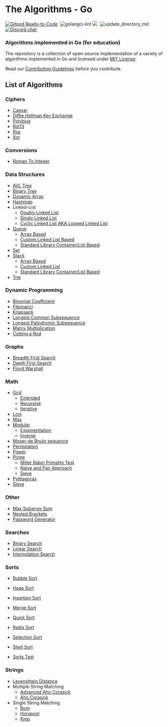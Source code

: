 # The Algorithms - Go
[![Gitpod Ready-to-Code](https://img.shields.io/badge/Gitpod-Ready--to--Code-blue?logo=gitpod&style=flat-square)](https://gitpod.io/#https://github.com/TheAlgorithms/Go)&nbsp;
![golangci-lint](https://github.com/TheAlgorithms/Go/workflows/golangci-lint/badge.svg)
![](https://img.shields.io/github/repo-size/TheAlgorithms/Go.svg?label=Repo%20size&style=flat-square)&nbsp;
![update_directory_md](https://github.com/TheAlgorithms/Go/workflows/update_directory_md/badge.svg)
[![Discord chat](https://img.shields.io/discord/808045925556682782.svg?logo=discord&colorB=7289DA&style=flat-square)](https://discord.gg/c7MnfGFGa6)&nbsp;

### Algorithms implemented in Go (for education)

The repository is a collection of open-source implementation of a variety of algorithms implemented in Go and licensed under [MIT License](LICENSE).

Read our [Contribution Guidelines](CONTRIBUTING.md) before you contribute.

## List of Algorithms

### Ciphers
* [Caesar](./cipher/caesar/caesar.go)
* [Diffie Hellman Key Exchange](./cipher/diffiehellman/diffiehellmankeyexchange.go)
* [Polybius](./cipher/polybius/polybius.go)
* [Rot13](./cipher/rot13/rot13.go)
* [Rsa](./cipher/rsa/rsa.go)
* [Xor](./cipher/xor/xor.go)

### Conversions
* [Roman To Integer](./conversion/romantointeger.go)

### Data Structures
* [AVL Tree](./structure/avl/avl.go)
* [Binary Tree](./structure/binarytree/btree.go)
* [Dynamic Array](./structure/dynamicarray/dynamicarray.go)
* [Hashmap](./structure/hashmap/hashmap.go)
* Linked-List
    * [Doubly Linked List](./structure/linkedlist/doubly.go)
    * [Singly Linked List](./structure/linkedlist/singlylinkedlist.go)
    * [Cyclic Linked List AKA Looped Linked List](./structure/linkedlist/cyclic.go)
* [Queue](./structure/queue)
    * [Array Based](./structure/queue/queuearray.go)
    * [Custom Linked List Based](./structure/queue/queuelinkedlist.go)
    * [Standard Library Container/List Based](./structure/queue/queuelinkedlist.go)
* [Set](./structure/set/set.go)
* [Stack](./structure/stack)
    * [Array Based](./structure/stack/stackarray.go)
    * [Custom Linked List](./structure/stack/stacklinkedlist.go)
    * [Standard Library Container/List Based](structure/stack/stacklinkedlistwithlist.go)
* [Trie](./structure/trie/trie.go)

### Dynamic Programming
* [Binomial Coefficient](./dynamic/binomialcoefficient.go)
* [Fibonacci](./dynamic/fibonacci.go)
* [Knapsack](./dynamic/knapsack.go)
* [Longest Common Subsequence](./dynamic/longestcommonsubsequence.go)
* [Longest Palindromic Subsequence](./dynamic/longestpalindromicsubsequence.go)
* [Matrix Multiplication](./dynamic/matrixmultiplication.go)
* [Cutting a Rod](./dynamic/rodcutting.go)

### Graphs
* [Breadth First Search](./graph/breadthfirstsearch.go)
* [Depth First Search](./graph/depthfirstsearch.go)
* [Floyd Warshall](./graph/floydwarshall.go)
    
### Math
* [Gcd](./math/gcd)
    * [Extended](./math/gcd/extended.go)
    * [Recursive](./math/gcd/gcd.go)
    * [Iterative](./math/gcd/gcditerative.go)
* [Lcm](./math/lcm/lcm.go)
* [Max](./math/max/max.go)
* [Modular](./math/modular)
    * [Exponentiation](./math/max/max.go)
    * [Inverse](./math/modular/inverse.go) 
* [Moser-de Bruijn sequence](./math/moserdebruijnsequence/sequence.go)
* [Permutation](./math/permutation/heaps.go)
* [Power](./math/power/fastexponent.go)
* [Prime](./math/prime)
    * [Miller Rabin Primality Test](./math/prime/millerrabinprimalitytest.go)
    * [Naive and Pair Approach](./math/prime/primecheck.go)
    * [Sieve](./math/prime/sieve.go)
* [Pythagoras](./math/pythagoras/pythagoras.go)
* [Sieve](./math/prime/sieve.go)

### Other
* [Max Subarray Sum](./other/maxsubarraysum/maxsubarraysum.go)
* [Nested Brackets](./other/nested/nestedbrackets.go)
* [Password Generator](./other/password/generator.go)

### Searches
* [Binary Search](./search/binary.go)
* [Linear Search](./search/linear.go)
* [Interpolation Search](./search/interpolation.go)

### Sorts
* [Bubble Sort](./sort/bubblesort.go)
* [Heap Sort](./sort/heapsort.go)
* [Insertion Sort](./sort/insertionsort.go)
* [Merge Sort](./sort/mergesort.go)
* [Quick Sort](./sort/quicksort.go)
* [Radix Sort](./sort/radixsort.go)
* [Selection Sort](./sort/selectionsort.go)
* [Shell Sort](./sort/shellsort.go)


* [Sorts Test](./sort/sorts_test.go)

### Strings
* [Levenshtein Distance](./strings/levenshtein)
* Multiple String Matching
    * [Advanced Aho Corasick](./strings/ahocorasick/advancedahocorasick.go)
    * [Aho Corasick](./strings/ahocorasick/ahocorasick.go)
* Single String Matching
    * [Bom](./strings/bom/bom.go)
    * [Horspool](./strings/horspool/horspool.go)
    * [Kmp](./strings/kmp/kmp.go)
